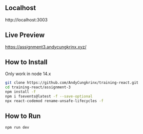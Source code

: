 ## Localhost
http://localhost:3003

## Live Preview
https://assignment3.andycungkrinx.xyz/

## How to Install
Only work in node 14.x
```sh
git clone https://github.com/AndyCungkrinx/training-react.git
cd training-react/assignment-3
npm install -f
npm i fsevents@latest -f --save-optional
npx react-codemod rename-unsafe-lifecycles -f
```

## How to Run

```sh
npm run dev
```